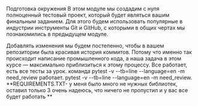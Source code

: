 Подготовка окружения
В этом модуле мы создадим с нуля полноценный тестовый проект, который будет являться вашим финальным заданием. Для этого будем использовать популярные в индустрии инструменты Git и GitHub, с которыми в общих чертах мы познакомились в предыдущем модуле. 

Добавлять изменения мы будем постепенно, чтобы в вашем репозитории была красивая история коммитов. Потому что именно так происходит написание промышленного кода, а наша задача в этом курсе — максимально приблизиться к этому процессу. 
Все работает, есть все тесты за урок. команда pytest -v --tb=line --language=en -m need_review работает.
pytest -v --tb=line --language=en -m need_review.
**REQUIREMENTS.TXT- у меня было много не нужных библиотек, оставил только 3 очень надеюсь, что ничего не пропустил и у вас все будет работать **
